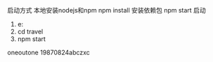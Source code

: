 启动方式
       本地安装nodejs和npm
       npm install 安装依赖包
       npm start 启动
       

1. e:
2. cd  travel
3. npm start


oneoutone
19870824abczxc